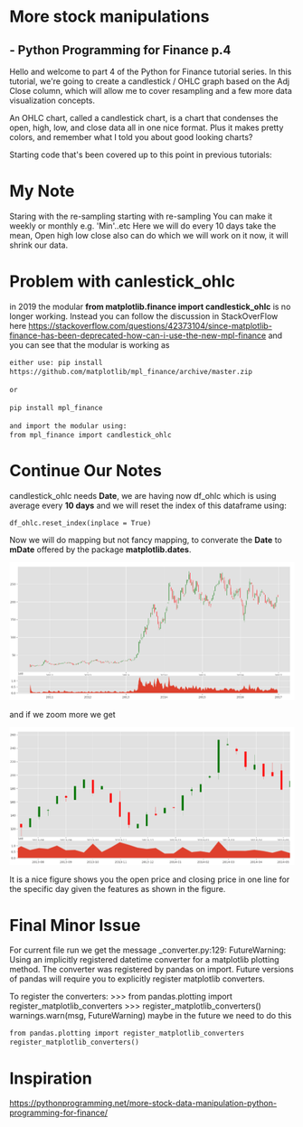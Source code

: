 # More stock manipulations
## - Python Programming for Finance p.4
Hello and welcome to part 4 of the Python for Finance tutorial series. In this tutorial, we're going to create a candlestick / OHLC graph based on the Adj Close column, which will allow me to cover resampling and a few more data visualization concepts.

An OHLC chart, called a candlestick chart, is a chart that condenses the open, high, low, and close data all in one nice format. Plus it makes pretty colors, and remember what I told you about good looking charts?

Starting code that's been covered up to this point in previous tutorials:
# My Note
Staring with the re-sampling
starting with re-sampling
You can make it weekly or monthly e.g. 'Min'..etc
Here we will do every 10 days take the mean,
Open high low close also can do which we will work on it now, it will shrink our data.

# Problem with canlestick_ohlc
in 2019 the modular **from matplotlib.finance import candlestick_ohlc** is no longer working. Instead you can follow the discussion in StackOverFlow here
https://stackoverflow.com/questions/42373104/since-matplotlib-finance-has-been-deprecated-how-can-i-use-the-new-mpl-finance
and you can see that the modular is working as

```
either use: pip install https://github.com/matplotlib/mpl_finance/archive/master.zip

or

pip install mpl_finance

and import the modular using:
from mpl_finance import candlestick_ohlc

```

# Continue Our Notes
candlestick_ohlc needs **Date**,
we are having now df_ohlc which is using average every **10 days** and we will reset the index of this dataframe using:

```
df_ohlc.reset_index(inplace = True)
```
Now we will do mapping but not fancy mapping, to converate the **Date** to **mDate** offered by the package **matplotlib.dates**.

![](./output_graphs/P4-1.png)

and if we zoom more we get

![](./output_graphs/P4-2.png)

It is a nice figure shows you the open price and closing price in one line for the specific day given the features as shown in the figure.

# Final Minor Issue
For current file run we get the message
_converter.py:129: FutureWarning: Using an implicitly registered datetime converter for a matplotlib plotting method. The converter was registered by pandas on import. Future versions of pandas will require you to explicitly register matplotlib converters.

To register the converters:
	>>> from pandas.plotting import register_matplotlib_converters
	>>> register_matplotlib_converters()
  warnings.warn(msg, FutureWarning)
maybe in the future we need to do this
```
from pandas.plotting import register_matplotlib_converters
register_matplotlib_converters()
```

# Inspiration

https://pythonprogramming.net/more-stock-data-manipulation-python-programming-for-finance/
